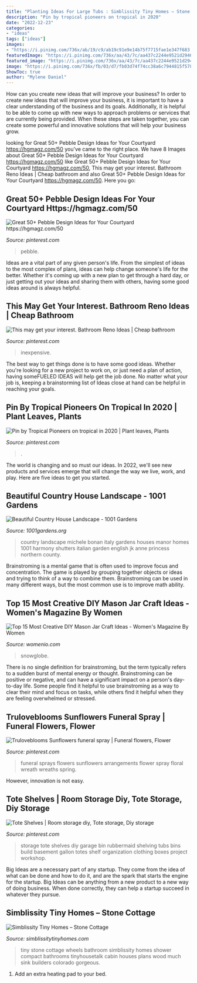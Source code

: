 ```yaml
---
title: "Planting Ideas For Large Tubs : Simblissity Tiny Homes – Stone Cottage"
description: "Pin by tropical pioneers on tropical in 2020"
date: "2022-12-23"
categories:
- "ideas"
tags: ["ideas"]
images:
- "https://i.pinimg.com/736x/ab/19/c9/ab19c91e9e14b75f7715fae1e347f683.jpg"
featuredImage: "https://i.pinimg.com/736x/aa/43/7c/aa437c2244e9521d294696ae63ca1f93.jpg"
featured_image: "https://i.pinimg.com/736x/aa/43/7c/aa437c2244e9521d294696ae63ca1f93.jpg"
image: "https://i.pinimg.com/736x/fb/03/d7/fb03d74f74cc38a6c7944815f57843b6.jpg"
ShowToc: true
author: "Mylene Daniel"
---
```



How can you create new ideas that will improve your business?
In order to create new ideas that will improve your business, it is important to have a clear understanding of the business and its goals. Additionally, it is helpful to be able to come up with new ways to approach problems or services that are currently being provided. When these steps are taken together, you can create some powerful and innovative solutions that will help your business grow.

	

		
looking for Great 50+ Pebble Design Ideas for Your Courtyard https://hgmagz.com/50 you've came to the right place. We have 8 Images about Great 50+ Pebble Design Ideas for Your Courtyard https://hgmagz.com/50 like Great 50+ Pebble Design Ideas for Your Courtyard https://hgmagz.com/50, This may get your interest. Bathroom Reno Ideas | Cheap bathroom and also Great 50+ Pebble Design Ideas for Your Courtyard https://hgmagz.com/50. Here you go:
		
    
## Great 50+ Pebble Design Ideas For Your Courtyard Https://hgmagz.com/50

<img loading=lazy src="https://i.pinimg.com/736x/aa/43/7c/aa437c2244e9521d294696ae63ca1f93.jpg" onerror="this.onerror=null;this.src='https://tse3.mm.bing.net/th?id=OIP.1iOCxNdo_STggTv8Zy6p3AHaLH&amp;pid=15.1';" alt="Great 50+ Pebble Design Ideas for Your Courtyard https://hgmagz.com/50">

_Source: pinterest.com_

>pebble. 

	

Ideas are a vital part of any given person's life. From the simplest of ideas to the most complex of plans, ideas can help change someone's life for the better. Whether it's coming up with a new plan to get through a hard day, or just getting out your ideas and sharing them with others, having some good ideas around is always helpful.

    
## This May Get Your Interest. Bathroom Reno Ideas | Cheap Bathroom

<img loading=lazy src="https://i.pinimg.com/736x/ab/19/c9/ab19c91e9e14b75f7715fae1e347f683.jpg" onerror="this.onerror=null;this.src='https://tse2.mm.bing.net/th?id=OIP.SK88Lq0R_9rbc2IOwldn-QHaLG&amp;pid=15.1';" alt="This may get your interest. Bathroom Reno Ideas | Cheap bathroom">

_Source: pinterest.com_

>inexpensive. 

	

The best way to get things done is to have some good ideas. Whether you're looking for a new project to work on, or just need a plan of action, having someFUELED IDEAS will help get the job done. No matter what your job is, keeping a brainstorming list of Ideas close at hand can be helpful in reaching your goals.

    
## Pin By Tropical Pioneers On Tropical In 2020 | Plant Leaves, Plants

<img loading=lazy src="https://i.pinimg.com/736x/fb/03/d7/fb03d74f74cc38a6c7944815f57843b6.jpg" onerror="this.onerror=null;this.src='https://tse2.mm.bing.net/th?id=OIP.pDhyT_ebKhXGPRwxQAEAkAHaJ4&amp;pid=15.1';" alt="Pin by Tropical Pioneers on tropical in 2020 | Plant leaves, Plants">

_Source: pinterest.com_

>. 

	

The world is changing and so must our ideas. In 2022, we'll see new products and services emerge that will change the way we live, work, and play. Here are five ideas to get you started.

    
## Beautiful Country House Landscape - 1001 Gardens

<img loading=lazy src="https://www.1001gardens.org/wp-content/uploads/2013/08/country-house-728x485.jpg" onerror="this.onerror=null;this.src='https://tse2.mm.bing.net/th?id=OIP.RXVC7V7o5f2ssbdmwW28swHaE7&amp;pid=15.1';" alt="Beautiful Country House Landscape - 1001 Gardens">

_Source: 1001gardens.org_

>country landscape michele bonan italy gardens houses manor homes 1001 harmony shutters italian garden english jk anne princess northern county. 

	

Brainstroming is a mental game that is often used to improve focus and concentration. The game is played by grouping together objects or ideas and trying to think of a way to combine them. Brainstroming can be used in many different ways, but the most common use is to improve math ability.

    
## Top 15 Most Creative DIY Mason Jar Craft Ideas - Women&#039;s Magazine By Women

<img loading=lazy src="http://www.womenio.com/wp-content/uploads/2013/02/jar-snowglobe.jpg" onerror="this.onerror=null;this.src='https://tse3.mm.bing.net/th?id=OIP.-U8Ws55cFOkw3jvvLDzUiAHaLH&amp;pid=15.1';" alt="Top 15 Most Creative DIY Mason Jar Craft Ideas - Women&#039;s Magazine By Women">

_Source: womenio.com_

>snowglobe. 

	

There is no single definition for brainstroming, but the term typically refers to a sudden burst of mental energy or thought. Brainstroming can be positive or negative, and can have a significant impact on a person's day-to-day life. Some people find it helpful to use brainstroming as a way to clear their mind and focus on tasks, while others find it helpful when they are feeling overwhelmed or stressed.

    
## Truloveblooms Sunflowers Funeral Spray | Funeral Flowers, Flower

<img loading=lazy src="https://i.pinimg.com/736x/b6/6a/c7/b66ac71d3599c1a0504feb202b399c37.jpg" onerror="this.onerror=null;this.src='https://tse2.mm.bing.net/th?id=OIP.CnwoUOarU0gDURC50QQdeQHaJ3&amp;pid=15.1';" alt="Truloveblooms Sunflowers funeral spray | Funeral flowers, Flower">

_Source: pinterest.com_

>funeral sprays flowers sunflowers arrangements flower spray floral wreath wreaths spring. 

	

However, innovation is not easy.

    
## Tote Shelves | Room Storage Diy, Tote Storage, Diy Storage

<img loading=lazy src="https://i.pinimg.com/736x/7e/2d/3e/7e2d3e053ca1b7c1368bdd2f179ce0c9--diy-garage-shelves-build-shelves.jpg" onerror="this.onerror=null;this.src='https://tse1.mm.bing.net/th?id=OIP.8SaRf0-0lDZCcXDa-N8AXgHaJ4&amp;pid=15.1';" alt="Tote Shelves | Room storage diy, Tote storage, Diy storage">

_Source: pinterest.com_

>storage tote shelves diy garage bin rubbermaid shelving tubs bins build basement gallon totes shelf organization clothing boxes project workshop. 

	

Big Ideas are a necessary part of any startup. They come from the idea of what can be done and how to do it, and are the spark that starts the engine for the startup. Big Ideas can be anything from a new product to a new way of doing business. When done correctly, they can help a startup succeed in whatever they pursue.

    
## Simblissity Tiny Homes – Stone Cottage

<img loading=lazy src="https://www.simblissitytinyhomes.com/wp-content/uploads/2016/02/stone-cottage-bath.jpg" onerror="this.onerror=null;this.src='https://tse3.mm.bing.net/th?id=OIP.eFGoT8VCIUfINJkBD9cIcAHaLG&amp;pid=15.1';" alt="Simblissity Tiny Homes – Stone Cottage">

_Source: simblissitytinyhomes.com_

>tiny stone cottage wheels bathroom simblissity homes shower compact bathrooms tinyhousetalk cabin houses plans wood much sink builders colorado gorgeous. 

	

1. Add an extra heating pad to your bed.


